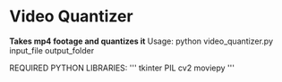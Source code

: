 # Video Quantizer
 **Takes mp4 footage and quantizes it**
 Usage: python video_quantizer.py input_file output_folder

 REQUIRED PYTHON LIBRARIES:
 '''
 tkinter
 PIL
 cv2
 moviepy
 '''